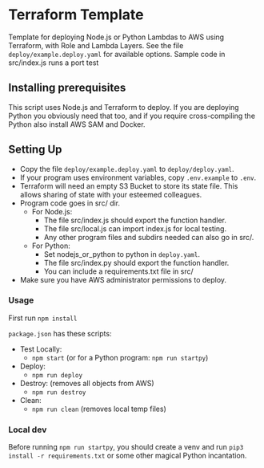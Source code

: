 # Terraform Template
Template for deploying Node.js or Python Lambdas to AWS using Terraform, with Role and Lambda Layers.
See the file ```deploy/example.deploy.yaml``` for available options.
Sample code in src/index.js runs a port test

## Installing prerequisites
This script uses Node.js and Terraform to deploy. If you are deploying Python you obviously need that too, and if you require cross-compiling the Python also install AWS SAM and Docker.

## Setting Up
- Copy the file ```deploy/example.deploy.yaml``` to ```deploy/deploy.yaml```.
- If your program uses environment variables, copy ```.env.example``` to ```.env```.
- Terraform will need an empty S3 Bucket to store its state file. This allows sharing of state with your esteemed colleagues.
- Program code goes in src/ dir.
  - For Node.js:
    - The file src/index.js should export the function handler.
    - The file src/local.js can import index.js for local testing.
    - Any other program files and subdirs needed can also go in src/.
  - For Python:
    - Set nodejs_or_python to python in ```deploy.yaml```. 
    - The file src/index.py should export the function handler.
    - You can include a requirements.txt file in src/
- Make sure you have AWS administrator permissions to deploy.

### Usage
First run ```npm install```

```package.json``` has these scripts:
- Test Locally: 
  - ```npm start``` (or for a Python program: ```npm run startpy```)
- Deploy: 
  - ```npm run deploy```
- Destroy: (removes all objects from AWS)
  - ```npm run destroy```
- Clean: 
  - ```npm run clean``` (removes local temp files)


### Local dev
Before running ```npm run startpy```, you should create a venv and run ```pip3 install -r requirements.txt``` or some other magical Python incantation.
